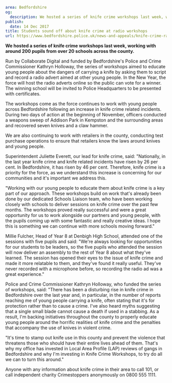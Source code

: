 ```yaml
area: Bedfordshire
og:
  description: We hosted a series of knife crime workshops last week, working with around 200 pupils from over 20 schools across the county.
publish:
  date: 14 Dec 2017
title: Students sound off about knife crime at radio workshops
url: https://www.bedfordshire.police.uk/news-and-appeals/knife-crime-radio-workshop
```

**We hosted a series of knife crime workshops last week, working with around 200 pupils from over 20 schools across the county.**

Run by Collaborate Digital and funded by Bedfordshire's Police and Crime Commissioner Kathryn Holloway, the series of workshops aimed to educate young people about the dangers of carrying a knife by asking them to script and record a radio advert aimed at other young people. In the New Year, the force will host the radio adverts online so the public can vote for a winner. The winning school will be invited to Police Headquarters to be presented with certificates.

The workshops come as the force continues to work with young people across Bedfordshire following an increase in knife crime related incidents. During two days of action at the beginning of November, officers conducted a weapons sweep of Addison Park in Kempston and the surrounding areas and recovered seven knives and a claw hammer.

We are also continuing to work with retailers in the county, conducting test purchase operations to ensure that retailers know the laws around knives and young people.

Superintendent Juliette Everett, our lead for knife crime, said: "Nationally, in the last year knife crime and knife related incidents have risen by 26 per cent. In Bedfordshire, it has risen by 46 per cent. Therefore, knife crime is a priority for the force, as we understand this increase is concerning for our communities and it's important we address this.

"Working with our young people to educate them about knife crime is a key part of our approach. These workshops build on work that's already been done by our dedicated Schools Liaison team, who have been working closely with schools to deliver sessions on knife crime over the past few months. The workshops proved really successful and were a great opportunity for us to work alongside our partners and young people, with the pupils coming up with some fantastic and really creative ideas. I hope this is something we can continue with more schools moving forward."

Millie Fulcher, Head of Year 8 at Denbigh High School, attended one of the sessions with five pupils and said: "We're always looking for opportunities for our students to be leaders, so the five pupils who attended the session will now deliver an assembly to the rest of Year 8 about what they've learned. The session has opened their eyes to the issue of knife crime and made it more relatable to them, and they've found it really useful. They've never recorded with a microphone before, so recording the radio ad was a great experience."

Police and Crime Commissioner Kathryn Holloway, who funded the series of workshops, said: "There has been a disturbing rise in knife crime in Bedfordshire over the last year and, in particular, in the number of reports reaching me of young people carrying a knife, often stating that it's for protection rather than to cause a crime. I've also heard myths suggesting that a single small blade cannot cause a death if used in a stabbing. As a result, I'm backing initiatives throughout the county to properly educate young people around the horrific realities of knife crime and the penalties that accompany the use of knives in violent crime.

"It's time to stamp out knife use in this county and prevent the violence that threatens those who should have their entire lives ahead of them. That's why my office has invested in Local Area Profile (LAP) reviews of gangs in Bedfordshire and why I'm investing in Knife Crime Workshops, to try do all we can to turn this around."

Anyone with any information about knife crime in their area to call 101, or call independent charity Crimestoppers anonymously on 0800 555 1111.
